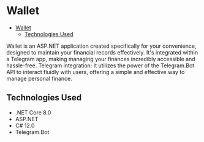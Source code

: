 # Wallet

<!--toc:start-->

- [Wallet](#wallet)
  - [Technologies Used](#technologies-used)
  <!--toc:end-->

Wallet is an ASP.NET application created specifically for your convenience, designed to maintain your financial records effectively. It's integrated within a Telegram app, making managing your finances incredibly accessible and hassle-free.
Telegram integration:
It utilizes the power of the Telegram.Bot API to interact fluidly with users, offering a simple and effective way to manage personal finance.

## Technologies Used

- .NET Core 8.0
- ASP.NET
- C# 12.0
- Telegram.Bot
